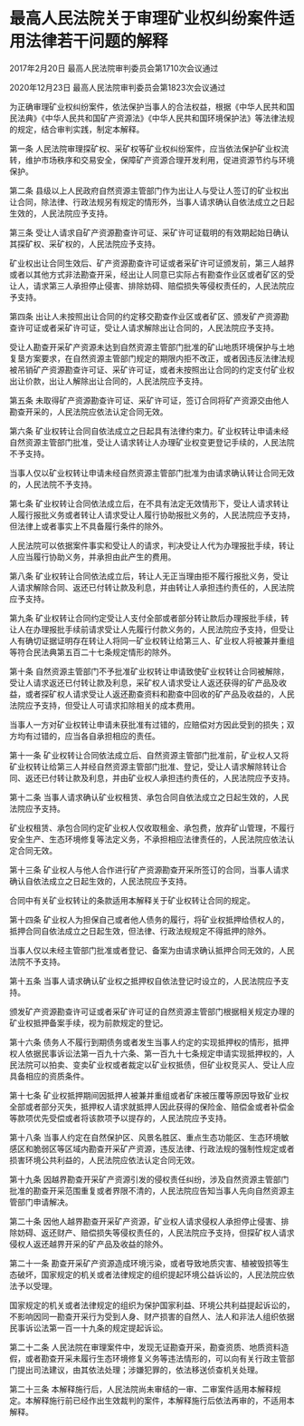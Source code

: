 # 最高人民法院关于审理矿业权纠纷案件适用法律若干问题的解释

2017年2月20日 最高人民法院审判委员会第1710次会议通过

2020年12月23日 最高人民法院审判委员会第1823次会议通过



为正确审理矿业权纠纷案件，依法保护当事人的合法权益，根据《中华人民共和国民法典》《中华人民共和国矿产资源法》《中华人民共和国环境保护法》等法律法规的规定，结合审判实践，制定本解释。

第一条 人民法院审理探矿权、采矿权等矿业权纠纷案件，应当依法保护矿业权流转，维护市场秩序和交易安全，保障矿产资源合理开发利用，促进资源节约与环境保护。

第二条 县级以上人民政府自然资源主管部门作为出让人与受让人签订的矿业权出让合同，除法律、行政法规另有规定的情形外，当事人请求确认自依法成立之日起生效的，人民法院应予支持。

第三条 受让人请求自矿产资源勘查许可证、采矿许可证载明的有效期起始日确认其探矿权、采矿权的，人民法院应予支持。

矿业权出让合同生效后、矿产资源勘查许可证或者采矿许可证颁发前，第三人越界或者以其他方式非法勘查开采，经出让人同意已实际占有勘查作业区或者矿区的受让人，请求第三人承担停止侵害、排除妨碍、赔偿损失等侵权责任的，人民法院应予支持。

第四条 出让人未按照出让合同的约定移交勘查作业区或者矿区、颁发矿产资源勘查许可证或者采矿许可证，受让人请求解除出让合同的，人民法院应予支持。

受让人勘查开采矿产资源未达到自然资源主管部门批准的矿山地质环境保护与土地复垦方案要求，在自然资源主管部门规定的期限内拒不改正，或者因违反法律法规被吊销矿产资源勘查许可证、采矿许可证，或者未按照出让合同的约定支付矿业权出让价款，出让人解除出让合同的，人民法院应予支持。

第五条 未取得矿产资源勘查许可证、采矿许可证，签订合同将矿产资源交由他人勘查开采的，人民法院应依法认定合同无效。

第六条 矿业权转让合同自依法成立之日起具有法律约束力。矿业权转让申请未经自然资源主管部门批准，受让人请求转让人办理矿业权变更登记手续的，人民法院不予支持。

当事人仅以矿业权转让申请未经自然资源主管部门批准为由请求确认转让合同无效的，人民法院不予支持。

第七条 矿业权转让合同依法成立后，在不具有法定无效情形下，受让人请求转让人履行报批义务或者转让人请求受让人履行协助报批义务的，人民法院应予支持，但法律上或者事实上不具备履行条件的除外。

人民法院可以依据案件事实和受让人的请求，判决受让人代为办理报批手续，转让人应当履行协助义务，并承担由此产生的费用。

第八条 矿业权转让合同依法成立后，转让人无正当理由拒不履行报批义务，受让人请求解除合同、返还已付转让款及利息，并由转让人承担违约责任的，人民法院应予支持。

第九条 矿业权转让合同约定受让人支付全部或者部分转让款后办理报批手续，转让人在办理报批手续前请求受让人先履行付款义务的，人民法院应予支持，但受让人有确切证据证明存在转让人将同一矿业权转让给第三人、矿业权人将被兼并重组等符合民法典第五百二十七条规定情形的除外。

第十条 自然资源主管部门不予批准矿业权转让申请致使矿业权转让合同被解除，受让人请求返还已付转让款及利息，采矿权人请求受让人返还获得的矿产品及收益，或者探矿权人请求受让人返还勘查资料和勘查中回收的矿产品及收益的，人民法院应予支持，但受让人可请求扣除相关的成本费用。

当事人一方对矿业权转让申请未获批准有过错的，应赔偿对方因此受到的损失；双方均有过错的，应当各自承担相应的责任。

第十一条 矿业权转让合同依法成立后、自然资源主管部门批准前，矿业权人又将矿业权转让给第三人并经自然资源主管部门批准、登记，受让人请求解除转让合同、返还已付转让款及利息，并由矿业权人承担违约责任的，人民法院应予支持。

第十二条 当事人请求确认矿业权租赁、承包合同自依法成立之日起生效的，人民法院应予支持。

矿业权租赁、承包合同约定矿业权人仅收取租金、承包费，放弃矿山管理，不履行安全生产、生态环境修复等法定义务，不承担相应法律责任的，人民法院应依法认定合同无效。

第十三条 矿业权人与他人合作进行矿产资源勘查开采所签订的合同，当事人请求确认自依法成立之日起生效的，人民法院应予支持。

合同中有关矿业权转让的条款适用本解释关于矿业权转让合同的规定。

第十四条 矿业权人为担保自己或者他人债务的履行，将矿业权抵押给债权人的，抵押合同自依法成立之日起生效，但法律、行政法规规定不得抵押的除外。

当事人仅以未经主管部门批准或者登记、备案为由请求确认抵押合同无效的，人民法院不予支持。

第十五条 当事人请求确认矿业权之抵押权自依法登记时设立的，人民法院应予支持。

颁发矿产资源勘查许可证或者采矿许可证的自然资源主管部门根据相关规定办理的矿业权抵押备案手续，视为前款规定的登记。

第十六条 债务人不履行到期债务或者发生当事人约定的实现抵押权的情形，抵押权人依据民事诉讼法第一百九十六条、第一百九十七条规定申请实现抵押权的，人民法院可以拍卖、变卖矿业权或者裁定以矿业权抵债，但矿业权竞买人、受让人应具备相应的资质条件。

第十七条 矿业权抵押期间因抵押人被兼并重组或者矿床被压覆等原因导致矿业权全部或者部分灭失，抵押权人请求就抵押人因此获得的保险金、赔偿金或者补偿金等款项优先受偿或者将该款项予以提存的，人民法院应予支持。

第十八条 当事人约定在自然保护区、风景名胜区、重点生态功能区、生态环境敏感区和脆弱区等区域内勘查开采矿产资源，违反法律、行政法规的强制性规定或者损害环境公共利益的，人民法院应依法认定合同无效。

第十九条 因越界勘查开采矿产资源引发的侵权责任纠纷，涉及自然资源主管部门批准的勘查开采范围重复或者界限不清的，人民法院应告知当事人先向自然资源主管部门申请解决。

第二十条 因他人越界勘查开采矿产资源，矿业权人请求侵权人承担停止侵害、排除妨碍、返还财产、赔偿损失等侵权责任的，人民法院应予支持，但探矿权人请求侵权人返还越界开采的矿产品及收益的除外。

第二十一条 勘查开采矿产资源造成环境污染，或者导致地质灾害、植被毁损等生态破坏，国家规定的机关或者法律规定的组织提起环境公益诉讼的，人民法院应依法予以受理。

国家规定的机关或者法律规定的组织为保护国家利益、环境公共利益提起诉讼的，不影响因同一勘查开采行为受到人身、财产损害的自然人、法人和非法人组织依据民事诉讼法第一百一十九条的规定提起诉讼。

第二十二条 人民法院在审理案件中，发现无证勘查开采，勘查资质、地质资料造假，或者勘查开采未履行生态环境修复义务等违法情形的，可以向有关行政主管部门提出司法建议，由其依法处理；涉嫌犯罪的，依法移送侦查机关处理。

第二十三条 本解释施行后，人民法院尚未审结的一审、二审案件适用本解释规定。本解释施行前已经作出生效裁判的案件，本解释施行后依法再审的，不适用本解释。